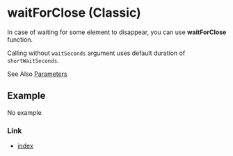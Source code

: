 # waitForClose (Classic)

In case of waiting for some element to disappear, you can use **waitForClose** function.

Calling without `waitSeconds` argument uses default duration of `shortWaitSeconds`.

See Also [Parameters](../parameter/parameters.md)

## Example

No example

### Link

- [index](../../index.md)

